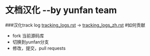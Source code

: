 # 文档汉化  --by yunfan team
###汉化track log
[tracking_logs.rst](https://github.com/easy-edx/edx-documentation/blob/yunfan/en_us/data/source/internal_data_formats/tracking_logs.rst)  ->  [tracking_logs_zh.rst](https://github.com/easy-edx/edx-documentation/blob/yunfan/en_us/data/source/internal_data_formats/tracking_logs_zh.rst)
#如何贡献
*  fork 当前源码库
*  切换到yunfan分支
*  修改，提交，pull requests


